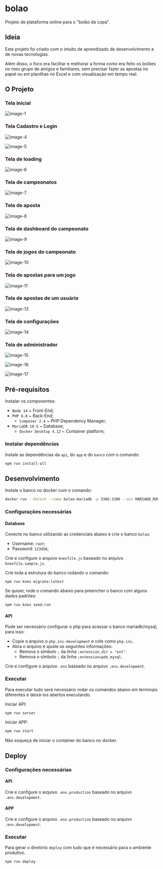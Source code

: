 # bolao

Projeto de plataforma online para o "bolão da copa".

## Ideia

Este projeto foi criado com o intuito de aprendizado de desenvolvimento e de novas tecnologias.

Além disso, o foco era facilitar e melhorar a forma como era feito os bolões no meu grupo de amigos e familiares, sem precisar fazer as apostas no papel ou em planilhas no Excel e com visualização em tempo real.


## O Projeto

### Tela inicial

![image-1](./docs/image-1.png)

### Tela Cadastro e Login

![image-4](./docs/image-2.png)

![image-5](./docs/image-3.png)

### Tela de loading

![image-6](./docs/image-4.png)

### Tela de campeonatos

![image-7](./docs/image-7.png)

### Tela de aposta

![image-8](./docs/image-6.png)

### Tela de dashboard do campeonato

![image-9](./docs/image-7.png)

### Tela de jogos do campeonato

![image-10](./docs/image-8.png)

### Tela de apostas para um jogo

![image-11](./docs/image-9.png)

### Tela de apostas de um usuário

![image-13](./docs/image-10.png)

### Tela de configurações

![image-14](./docs/image-11.png)

### Tela de administrador

![image-15](./docs/image-12.png)

![image-16](./docs/image-13.png)

![image-17](./docs/image-14.png)

## Pré-requisitos

Instalar os componentes:

- `Node 14` ~ Front-End;
- `PHP 8.0` ~ Back-End;
    - `Composer 2.4` ~ PHP Dependency Manager;
- `MariaDB 10.5` ~ Database;
    - `Docker Desktop 4.12` ~ Container platform;

### Instalar dependências

Instale as dependências da `api`, do `app` e do `banco` com o comando:

```bash
npm run install-all
```

## Desenvolvimento

Instale o banco no docker com o comando:

```bash
docker run --detach --name bolao-mariadb -p 3306:3306 --env MARIADB_ROOT_PASSWORD=123456  mariadb:10.5
```

### Configurações necessárias

#### Database

Conecte no banco utilizando as credenciais abaixo e crie o banco `bolao`:
- Username: `root`;
- Password: `123456`;

Crie e configure o arquivo `knexfile.js` baseado no arquivo `knexfile.sample.js`.

Crie toda a estrutura do banco rodando o comando:

```
npm run knex migrate:latest
```

Se quiser, rode o comando abaixo para preencher o banco com alguns dados padrões:

```bash
npm run knex seed:run
```

#### API

Pode ser necessário configurar o php para acessar o banco mariadb/mysql, para isso:
- Copie o arquivo o `php.ini-development` e cole como `php.ini`.
- Abra o arquivo e ajuste as seguintes informações:
    - Remova o símbolo `;` da linha `;extension_dir = "ext"`.
    - Remova o símbolo `;` da linha `;extension=pdo_mysql`.

Crie e configure o arquivo `.env` baseado no arquivo `.env.development`.

### Executar

Para executar tudo será necessário rodar os comandos abaixo em terminais diferentes e deixá-los abertos executando.

Iniciar API:

```bash
npm run server
```

Iniciar APP:

```bash
npm run start
```

Não esqueça de iniciar o container do banco no docker.


## Deploy

### Configurações necessárias

#### API

Crie e configure o arquivo `.env.production` baseado no arquivo `.env.development`.

#### APP

Crie e configure o arquivo `.env.production` baseado no arquivo `.env.development`.

### Executar

Para gerar o diretório `deploy` com tudo que é necessário para o ambiente produtivo.

```bash
npm run deploy
```
